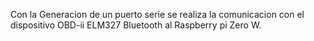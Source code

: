 Con la Generacion de un puerto serie se realiza la comunicacion con el dispositivo OBD-ii ELM327 Bluetooth al Raspberry pi Zero W.
 
